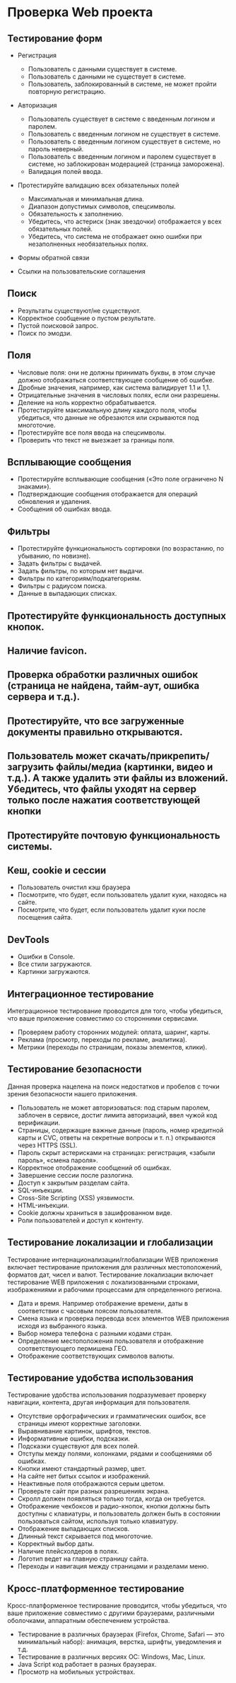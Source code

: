 Проверка Web проекта
==

Тестирование форм
--
* Регистрация
  * Пользователь с данными существует в системе. 
  * Пользователь с данными не существует в системе. 
  * Пользователь, заблокированный в системе, не может пройти повторную регистрацию.

* Авторизация 
  * Пользователь существует в системе с введенным логином и паролем. 
  * Пользователь с введенным логином не существует в системе. 
  * Пользователь с введенным логином существует в системе, но пароль неверный. 
  * Пользователь с введенным логином и паролем существует в системе, но заблокирован модерацией (страница заморожена). 
  * Валидация полей ввода.

* Протестируйте валидацию всех обязательных полей 
  * Максимальная и минимальная длина. 
  * Диапазон допустимых символов, спецсимволы. 
  * Обязательность к заполнению. 
  * Убедитесь, что астериск (знак звездочки) отображается у всех обязательных полей. 
  * Убедитесь, что система не отображает окно ошибки при незаполненных необязательных полях.

* Формы обратной связи
* Ссылки на пользовательские соглашения

Поиск
--
* Результаты существуют/не существуют. 
* Корректное сообщение о пустом результате. 
* Пустой поисковой запрос. 
* Поиск по эмодзи.

Поля
--
* Числовые поля: они не должны принимать буквы, в этом случае должно отображаться соответствующее сообщение об ошибке. 
* Дробные значения, например, как система валидирует 1.1 и 1,1. 
* Отрицательные значения в числовых полях, если они разрешены. 
* Деление на ноль корректно обрабатывается. 
* Протестируйте максимальную длину каждого поля, чтобы убедиться, что данные не обрезаются или скрываются под многоточие. 
* Протестируйте все поля ввода на спецсимволы. 
* Проверить что текст не выезжает за границы поля.

Всплывающие сообщения
--
* Протестируйте всплывающие сообщения («Это поле ограничено N знаками»). 
* Подтверждающие сообщения отображается для операций обновления и удаления. 
* Сообщения об ошибках ввода.

Фильтры
--
* Протестируйте функциональность сортировки (по возрастанию, по убыванию, по новизне). 
* Задать фильтры с выдачей. 
* Задать фильтры, по которым нет выдачи. 
* Фильтры по категориям/подкатегориям. 
* Фильтры с радиусом поиска. 
* Данные в выпадающих списках.

Протестируйте функциональность доступных кнопок.
--
Наличие favicon. 
--
Проверка обработки различных ошибок (страница не найдена, тайм-аут, ошибка сервера и т.д.). 
--
Протестируйте, что все загруженные документы правильно открываются. 
--
Пользователь может скачать/прикрепить/загрузить файлы/медиа (картинки, видео и т.д.). А также удалить эти файлы из вложений. Убедитесь, что файлы уходят на сервер только после нажатия соответствующей кнопки 
--
Протестируйте почтовую функциональность системы. 
--

Кеш, cookie и сессии
--
  * Пользователь очистил кэш браузера 
  * Посмотрите, что будет, если пользователь удалит куки, находясь на сайте. 
  * Посмотрите, что будет, если пользователь удалит куки после посещения сайта. 
 
DevTools
--
* Ошибки в Console. 
* Все стили загружаются. 
* Картинки загружаются.

Интеграционное тестирование
--
Интеграционное тестирование проводится для того, чтобы убедиться, что ваше приложение совместимо со сторонними сервисами. 
* Проверяем работу сторонних модулей: оплата, шаринг, карты. 
* Реклама (просмотр, переходы по рекламе, аналитика). 
* Метрики (переходы по страницам, показы элементов, клики).

Тестирование безопасности
--
Данная проверка нацелена на поиск недостатков и пробелов с точки зрения безопасности нашего приложения.
* Пользователь не может авторизоваться: под старым паролем, заблочен в сервисе, достиг лимита авторизаций, ввел чужой код верификации. 
* Страницы, содержащие важные данные (пароль, номер кредитной карты и CVC, ответы на секретные вопросы и т. п.) открываются через HTTPS (SSL). 
* Пароль скрыт астерисками на страницах: регистрация, «забыли пароль», «смена пароля». 
* Корректное отображение сообщений об ошибках. 
* Завершение сесcии после разлогина. 
* Доступ к закрытым разделам сайта. 
* SQL-инъекции. 
* Cross-Site Scripting (XSS) уязвимости. 
* HTML-инъекции. 
* Cookie должны храниться в зашифрованном виде. 
* Роли пользователей и доступ к контенту.

Тестирование локализации и глобализации
--
Тестирование интернационализации/глобализации WEB приложения включает тестирование приложения для различных местоположений, форматов дат, чисел и валют. Тестирование локализации включает тестирование WEB приложения с локализованными строками, изображениями и рабочими процессами для определенного региона.

* Дата и время. Например отображение времени, даты в соответствии с часовым поясом пользователя.
* Смена языка и проверка перевода всех элементов WEB приложения исходя из выбранного языка. 
* Выбор номера телефона с разными кодами стран. 
* Определение местоположения пользователя и отображение соответствующего пермишена ГЕО. 
* Отображение соответствующих символов валюты.

Тестирование удобства использования
--
Тестирование удобства использования подразумевает проверку навигации, контента, другая информация для пользователя.
* Отсутствие орфографических и грамматических ошибок, все страницы имеют корректные заголовки. 
* Выравнивание картинок, шрифтов, текстов. 
* Информативные ошибки, подсказки. 
* Подсказки существуют для всех полей. 
* Отступы между полями, колонками, рядами и сообщениями об ошибках. 
* Кнопки имеют стандартный размер, цвет. 
* На сайте нет битых ссылок и изображений. 
* Неактивные поля отображаются серым цветом. 
* Проверьте сайт при разных разрешениях экрана. 
* Скролл должен появляться только тогда, когда он требуется. 
* Отображение чекбоксов и радио-кнопок, кнопки должны быть доступны с клавиатуры, и пользователь должен быть в состоянии пользоваться сайтом, используя только клавиатуру. 
* Отображение выпадающих списков. 
* Длинный текст скрывается под многоточие. 
* Корректный выбор даты. 
* Наличие плейсхолдеров в полях. 
* Логотип ведет на главную страницу сайта. 
* Переходы и навигация между страницами и разделами меню.

Кросс-платформенное тестирование
--
Кросс-платформенное тестирование проводится, чтобы убедиться, что ваше приложение совместимо с другими браузерами, различными оболочками, аппаратным обеспечением устройства.
* Тестирование в различных браузерах (Firefox, Chrome, Safari — это минимальный набор): анимация, верстка, шрифты, уведомления и т.д. 
* Тестирование в различных версиях ОС: Windows, Mac, Linux. 
* Java Script код работает в разных браузерах. 
* Просмотр на мобильных устройствах.
